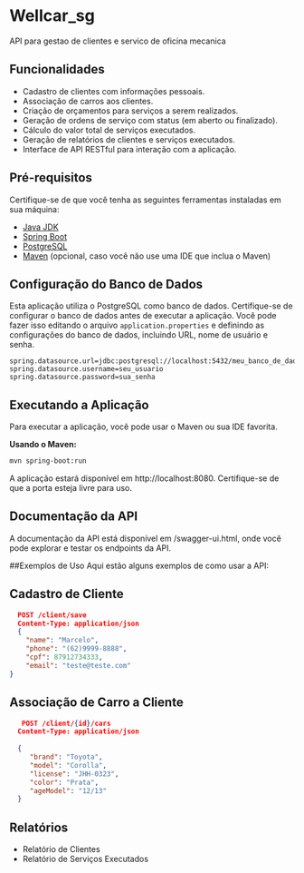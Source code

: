 # Wellcar_sg
API para gestao de clientes e servico de oficina mecanica

## Funcionalidades

- Cadastro de clientes com informações pessoais.
- Associação de carros aos clientes.
- Criação de orçamentos para serviços a serem realizados.
- Geração de ordens de serviço com status (em aberto ou finalizado).
- Cálculo do valor total de serviços executados.
- Geração de relatórios de clientes e serviços executados.
- Interface de API RESTful para interação com a aplicação.

## Pré-requisitos

Certifique-se de que você tenha as seguintes ferramentas instaladas em sua máquina:

- [Java JDK](https://www.oracle.com/java/technologies/javase-downloads.html)
- [Spring Boot](https://spring.io/projects/spring-boot)
- [PostgreSQL](https://www.postgresql.org/download/)
- [Maven](https://maven.apache.org/download.cgi) (opcional, caso você não use uma IDE que inclua o Maven)

## Configuração do Banco de Dados

Esta aplicação utiliza o PostgreSQL como banco de dados. Certifique-se de configurar o banco de dados antes de executar a aplicação. Você pode fazer isso editando o arquivo `application.properties` e definindo as configurações do banco de dados, incluindo URL, nome de usuário e senha.

```properties
spring.datasource.url=jdbc:postgresql://localhost:5432/meu_banco_de_dados
spring.datasource.username=seu_usuario
spring.datasource.password=sua_senha
```
## Executando a Aplicação

Para executar a aplicação, você pode usar o Maven ou sua IDE favorita.

**Usando o Maven:**

```bash
mvn spring-boot:run
```

A aplicação estará disponível em http://localhost:8080. Certifique-se de que a porta esteja livre para uso.

## Documentação da API
A documentação da API está disponível em /swagger-ui.html, onde você pode explorar e testar os endpoints da API.

##Exemplos de Uso
Aqui estão alguns exemplos de como usar a API:

## Cadastro de Cliente

```json
  POST /client/save
  Content-Type: application/json
  {
    "name": "Marcelo",
    "phone": "(62)9999-8888",
    "cpf": 87912734333,
    "email": "teste@teste.com"
}
```

## Associação de Carro a Cliente
```json
   POST /client/{id}/cars
  Content-Type: application/json
  
  {
     "brand": "Toyota",
     "model": "Corolla",
     "license": "JHH-0323",
     "color": "Prata",
     "ageModel": "12/13"
  }

```


## Relatórios

- Relatório de Clientes
- Relatório de Serviços Executados





